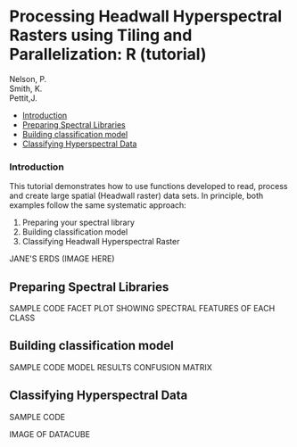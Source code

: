 # Processing Headwall Hyperspectral Rasters using Tiling and Parallelization:  R (tutorial)
Nelson, P.  
Smith, K.  
Pettit,J.  

- [Introduction](#Introduction)
- [Preparing Spectral Libraries](#Introduction)
- [Building classification model](#Introduction)
- [Classifying Hyperspectral Data](#Introduction)
    
  

### Introduction
This tutorial demonstrates how to use functions developed to read, process and create large spatial (Headwall raster) data sets. In principle, both examples follow the same systematic approach:
1. Preparing your spectral library
2. Building classification model 
3. Classifying Headwall Hyperspectral Raster

JANE'S ERDS (IMAGE HERE)

## Preparing Spectral Libraries
SAMPLE CODE
FACET PLOT SHOWING SPECTRAL FEATURES OF EACH CLASS 

## Building classification model
SAMPLE CODE
MODEL RESULTS
CONFUSION MATRIX

## Classifying Hyperspectral Data
SAMPLE CODE

IMAGE OF DATACUBE















